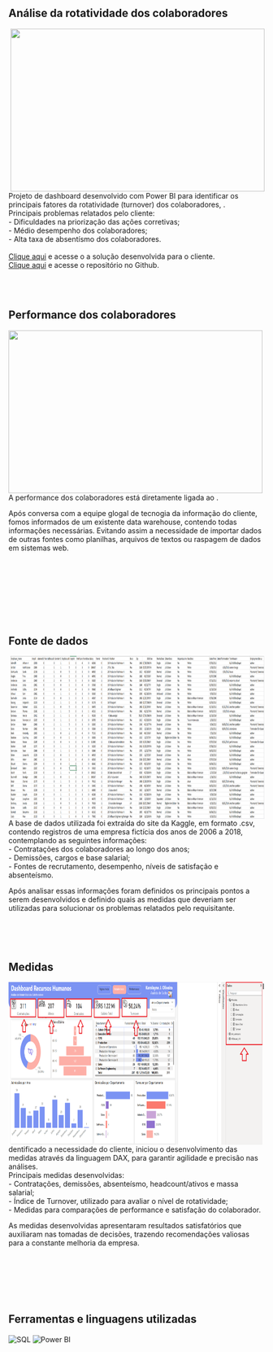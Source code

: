 ## Análise da rotatividade dos colaboradores
<img align="right" width="500" height="320" src="https://github.com/user-attachments/assets/26cf9e94-b4a0-4bb4-adda-5a7469fa00a6">
Projeto de dashboard desenvolvido com Power BI para identificar os principais fatores da rotatividade (turnover) dos colaboradores,    .<br>
Principais problemas relatados pelo cliente:<br>
- Dificuldades na priorização das ações corretivas;<br>
- Médio desempenho dos colaboradores;<br>
- Alta taxa de absentísmo dos colaboradores.<br>
<br>
<a href="" target="_blank">Clique aqui</a> e acesse o a solução desenvolvida para o cliente.
<br>
<a href="https://github.com/KarolayneJOliveira/Portfolio_RH" target="_blank">Clique aqui</a> e acesse o repositório no Github.


<br><br>

## Performance dos colaboradores
<img align="left" width="500" height="320" src="https://github.com/user-attachments/assets/cb50205f-adb9-48d8-953f-16fb777b13bc">
A performance dos colaboradores está diretamente ligada ao .

Após conversa com a equipe glogal de tecnogia da informação do cliente, fomos informados de um existente data warehouse, contendo todas informações necessárias. Evitando assim a necessidade de importar dados de outras fontes como planilhas, arquivos de textos ou raspagem de dados em sistemas web.

<br><br><br><br><br><br><br>


## Fonte de dados 
<img align="right" width="500" height="320" src="https://github.com/KarolayneJOliveira/Portfolio_RH/blob/main/Design/Base%20de%20dados%20Excel.png?raw=true">
A base de dados utilizada foi extraída do site da Kaggle, em formato .csv, contendo registros de uma empresa fictícia dos anos de 2006 a 2018, contemplando as seguintes informações:<br>
- Contratações dos colaboradores ao longo dos anos;<br>
- Demissões, cargos e base salarial;<br>
- Fontes de recrutamento, desempenho, níveis de satisfação e absenteísmo.<br>

Após analisar essas informações foram definidos os principais pontos a serem desenvolvidos e definido quais as medidas que deveriam ser utilizadas para solucionar os problemas relatados pelo requisitante. 

<br><br><br>


## Medidas
<img align="left" width="500" height="320" src="https://github.com/KarolayneJOliveira/Portfolio_RH/blob/main/Design/Medidas.png?raw=true">
Identificado a necessidade do cliente, iniciou o desenvolvimento das medidas através da linguagem DAX, para garantir agilidade e precisão nas análises.<br>
Principais medidas desenvolvidas:<br>
 - Contratações, demissões, absenteísmo, headcount/ativos e massa salarial;<br>
 - Índice de Turnover, utilizado para avaliar o nível de rotatividade;<br>
 - Medidas para comparações de performance e satisfação do colaborador.<br>
 
As medidas desenvolvidas apresentaram resultados satisfatórios que auxiliaram nas tomadas de decisões, trazendo recomendações valiosas para a constante melhoria da empresa.

<br><br><br><br><br>

## Ferramentas e linguagens utilizadas
<div style="display: inline_block">
    <img align="center" alt="SQL" height="40" width="40" src="https://github.com/KarolayneJOliveira/Portfolio/blob/main/linguagens/sql.png?raw=true">
    <img align="center" alt="Power BI" height="40" width="40" src="https://github.com/KarolayneJOliveira/Portfolio/blob/main/linguagens/power%20bi.png?raw=true">
</div>
